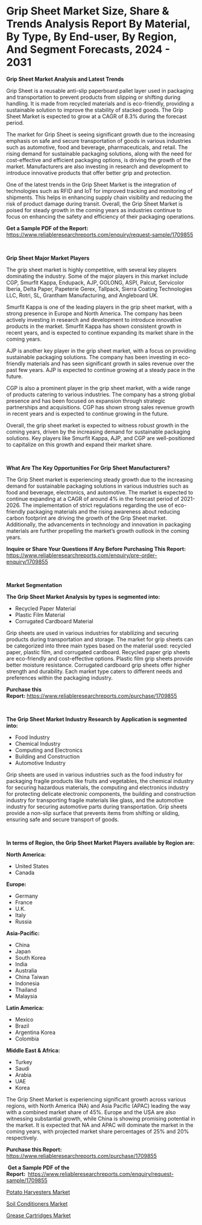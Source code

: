 <p><h1>Grip Sheet Market Size, Share & Trends Analysis Report By Material, By Type, By End-user, By Region, And Segment Forecasts, 2024 - 2031</h1></p><p><strong>Grip Sheet Market Analysis and Latest Trends</strong></p>
<p><p>Grip Sheet is a reusable anti-slip paperboard pallet layer used in packaging and transportation to prevent products from slipping or shifting during handling. It is made from recycled materials and is eco-friendly, providing a sustainable solution to improve the stability of stacked goods. The Grip Sheet Market is expected to grow at a CAGR of 8.3% during the forecast period.</p><p>The market for Grip Sheet is seeing significant growth due to the increasing emphasis on safe and secure transportation of goods in various industries such as automotive, food and beverage, pharmaceuticals, and retail. The rising demand for sustainable packaging solutions, along with the need for cost-effective and efficient packaging options, is driving the growth of the market. Manufacturers are also investing in research and development to introduce innovative products that offer better grip and protection.</p><p>One of the latest trends in the Grip Sheet Market is the integration of technologies such as RFID and IoT for improved tracking and monitoring of shipments. This helps in enhancing supply chain visibility and reducing the risk of product damage during transit. Overall, the Grip Sheet Market is poised for steady growth in the coming years as industries continue to focus on enhancing the safety and efficiency of their packaging operations.</p></p>
<p><strong>Get a Sample PDF of the Report:&nbsp;</strong> <a href="https://www.reliableresearchreports.com/enquiry/request-sample/1709855">https://www.reliableresearchreports.com/enquiry/request-sample/1709855</a></p>
<p>&nbsp;</p>
<p><strong>Grip Sheet Major Market Players</strong></p>
<p><p>The grip sheet market is highly competitive, with several key players dominating the industry. Some of the major players in this market include CGP, Smurfit Kappa, Endupack, AJP, GOLONG, ASPI, Palcut, Servicolor Iberia, Delta Paper, Papeterie Gerex, Tallpack, Sierra Coating Technologies LLC, Rotri, SL, Grantham Manufacturing, and Angleboard UK.</p><p>Smurfit Kappa is one of the leading players in the grip sheet market, with a strong presence in Europe and North America. The company has been actively investing in research and development to introduce innovative products in the market. Smurfit Kappa has shown consistent growth in recent years, and is expected to continue expanding its market share in the coming years.</p><p>AJP is another key player in the grip sheet market, with a focus on providing sustainable packaging solutions. The company has been investing in eco-friendly materials and has seen significant growth in sales revenue over the past few years. AJP is expected to continue growing at a steady pace in the future.</p><p>CGP is also a prominent player in the grip sheet market, with a wide range of products catering to various industries. The company has a strong global presence and has been focused on expansion through strategic partnerships and acquisitions. CGP has shown strong sales revenue growth in recent years and is expected to continue growing in the future.</p><p>Overall, the grip sheet market is expected to witness robust growth in the coming years, driven by the increasing demand for sustainable packaging solutions. Key players like Smurfit Kappa, AJP, and CGP are well-positioned to capitalize on this growth and expand their market share.</p></p>
<p>&nbsp;</p>
<p><strong>What Are The Key Opportunities For Grip Sheet Manufacturers?</strong></p>
<p><p>The Grip Sheet market is experiencing steady growth due to the increasing demand for sustainable packaging solutions in various industries such as food and beverage, electronics, and automotive. The market is expected to continue expanding at a CAGR of around 4% in the forecast period of 2021-2026. The implementation of strict regulations regarding the use of eco-friendly packaging materials and the rising awareness about reducing carbon footprint are driving the growth of the Grip Sheet market. Additionally, the advancements in technology and innovation in packaging materials are further propelling the market’s growth outlook in the coming years.</p></p>
<p><strong>Inquire or Share Your Questions If Any Before Purchasing This Report:</strong> <a href="https://www.reliableresearchreports.com/enquiry/pre-order-enquiry/1709855">https://www.reliableresearchreports.com/enquiry/pre-order-enquiry/1709855</a></p>
<p>&nbsp;</p>
<p><strong>Market Segmentation</strong></p>
<p><strong>The Grip Sheet Market Analysis by types is segmented into:</strong></p>
<p><ul><li>Recycled Paper Material</li><li>Plastic Film Material</li><li>Corrugated Cardboard Material</li></ul></p>
<p><p>Grip sheets are used in various industries for stabilizing and securing products during transportation and storage. The market for grip sheets can be categorized into three main types based on the material used: recycled paper, plastic film, and corrugated cardboard. Recycled paper grip sheets are eco-friendly and cost-effective options. Plastic film grip sheets provide better moisture resistance. Corrugated cardboard grip sheets offer higher strength and durability. Each market type caters to different needs and preferences within the packaging industry.</p></p>
<p><strong>Purchase this Report:&nbsp;</strong><a href="https://www.reliableresearchreports.com/purchase/1709855">https://www.reliableresearchreports.com/purchase/1709855</a></p>
<p>&nbsp;</p>
<p><strong>The Grip Sheet Market Industry Research by Application is segmented into:</strong></p>
<p><ul><li>Food Industry</li><li>Chemical Industry</li><li>Computing and Electronics</li><li>Building and Construction</li><li>Automotive Industry</li></ul></p>
<p><p>Grip sheets are used in various industries such as the food industry for packaging fragile products like fruits and vegetables, the chemical industry for securing hazardous materials, the computing and electronics industry for protecting delicate electronic components, the building and construction industry for transporting fragile materials like glass, and the automotive industry for securing automotive parts during transportation. Grip sheets provide a non-slip surface that prevents items from shifting or sliding, ensuring safe and secure transport of goods.</p></p>
<p>&nbsp;</p>
<p><strong>In terms of Region, the Grip Sheet Market Players available by Region are:</strong></p>
<p>
    <p> <strong> North America: </strong>
        <ul>
            <li>United States</li>
            <li>Canada</li>
        </ul>
        </p> 
    <p> <strong> Europe: </strong>
        <ul>
            <li>Germany</li>
            <li>France</li>
            <li>U.K.</li>
            <li>Italy</li>
            <li>Russia</li>
        </ul>
        </p> 
    <p> <strong> Asia-Pacific: </strong>
        <ul>
            <li>China</li>
            <li>Japan</li>
            <li>South Korea</li>
            <li>India</li>
            <li>Australia</li>
            <li>China Taiwan</li>
            <li>Indonesia</li>
            <li>Thailand</li>
            <li>Malaysia</li>
        </ul>
        </p> 
    <p> <strong> Latin America: </strong>
        <ul>
            <li>Mexico</li>
            <li>Brazil</li>
            <li>Argentina Korea</li>
            <li>Colombia</li>
        </ul>
        </p> 
    <p> <strong> Middle East & Africa: </strong>
        <ul>
            <li>Turkey</li>
            <li>Saudi</li>
            <li>Arabia</li>
            <li>UAE</li>
            <li>Korea</li>
        </ul>
    </p>
    </p>
<p><p>The Grip Sheet Market is experiencing significant growth across various regions, with North America (NA) and Asia Pacific (APAC) leading the way with a combined market share of 45%. Europe and the USA are also witnessing substantial growth, while China is showing promising potential in the market. It is expected that NA and APAC will dominate the market in the coming years, with projected market share percentages of 25% and 20% respectively.</p></p>
<p><strong>Purchase this Report: </strong><a href="https://www.reliableresearchreports.com/purchase/1709855">https://www.reliableresearchreports.com/purchase/1709855</a></p>
<p>&nbsp;<strong>Get a Sample PDF of the Report:&nbsp;&nbsp;</strong><a href="https://www.reliableresearchreports.com/enquiry/request-sample/1709855">https://www.reliableresearchreports.com/enquiry/request-sample/1709855</a></p>
<p><strong></strong></p>
<p><p><a href="https://military-diascia-e68.notion.site/Potato-Harvesters-Market-A-Comprehensive-Report-of-its-Market-Share-Growth-Trends-2024-2031-3209ae189c974c1e90879374ee378ec6">Potato Harvesters Market</a></p><p><a href="https://meowing-canidae-761.notion.site/Soil-Conditioners-Market-Size-Growth-and-Forecast-from-2024-2031-94a4941213844710a0958463571e6bd2">Soil Conditioners Market</a></p><p><a href="https://github.com/edytherolanlouisejk1miz0wig/Market-Research-Report-List-1/blob/main/grease-cartridges-market.md">Grease Cartridges Market</a></p></p>